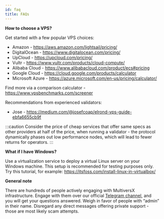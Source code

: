 ```yaml
---
id: faq
title: FAQs
---
```


**How to choose a VPS?**

Get started with a few popular VPS choices:

- Amazon - https://aws.amazon.com/lightsail/pricing/
- DigitalOcean - https://www.digitalocean.com/pricing/
- UpCloud - https://upcloud.com/pricing/
- Vultr - https://www.vultr.com/products/cloud-compute/
- Alibaba Cloud - https://www.alibabacloud.com/product/ecs#pricing
- Google Cloud - https://cloud.google.com/products/calculator
- Microsoft Azure - https://azure.microsoft.com/en-us/pricing/calculator/

Find more via a comparison calculator - https://www.vpsbenchmarks.com/screener

Recommendations from experienced validators:

- Jose - https://medium.com/@josefcoap/elrond-vps-guide-ebfa6655cb9f

:::caution
Consider the price of cheap services that offer same specs as other providers at half of the price, when running a validator - the protocol dynamically phases out low performance nodes, which will lead to fewer returns for operators.
:::

**What if I have Windows?**

Use a virtualization service to deploy a virtual Linux server on your Windows machine. This setup is recommended for testing purposes only. Try this tutorial, for example: https://itsfoss.com/install-linux-in-virtualbox/

**General note**

There are hundreds of people actively engaging with MultiversX infrastructure. Engage with them over our official [Telegram channel](https://t.me/ElrondValidators), and you will get your questions answered. Weigh in favor of people with “admin” in their name. Disregard any direct messages offering private support - those are most likely scam attempts.
